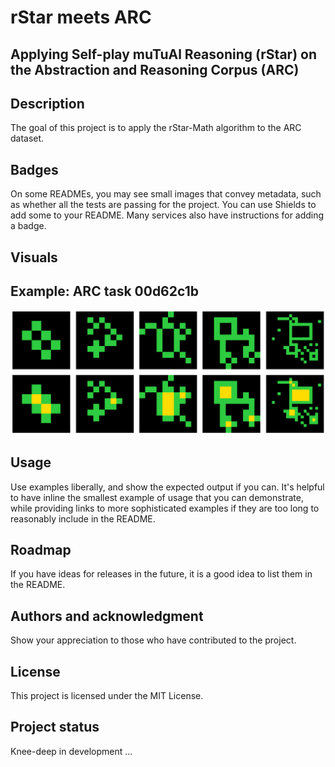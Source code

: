 # rStar meets ARC

## Applying Self-play muTuAl Reasoning (rStar) on the Abstraction and Reasoning Corpus (ARC)

## Description
The goal of this project is to apply the rStar-Math algorithm to the ARC dataset. 

## Badges
On some READMEs, you may see small images that convey metadata, such as whether all the tests are passing for the project. You can use Shields to add some to your README. Many services also have instructions for adding a badge.

## Visuals
## Example: ARC task 00d62c1b

![Task 00d62c1b](images/00d62c1b.png)

## Usage
Use examples liberally, and show the expected output if you can. It's helpful to have inline the smallest example of usage that you can demonstrate, while providing links to more sophisticated examples if they are too long to reasonably include in the README.

## Roadmap
If you have ideas for releases in the future, it is a good idea to list them in the README.

## Authors and acknowledgment
Show your appreciation to those who have contributed to the project.

## License
This project is licensed under the MIT License.

## Project status
Knee-deep in development ...